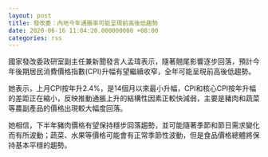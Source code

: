 ```yaml
---
layout: post
title: 發改委：內地今年通脹率可能呈現前高後低趨勢
date: 2020-06-16 11:04:20.000000000 +08:00
categories: rss
---
```


國家發改委政研室副主任兼新聞發言人孟瑋表示，隨著翹尾影響逐步回落，預計今年後期居民消費價格指數(CPI)升幅有望繼續收窄，全年可能呈現前高後低趨勢。

她表示，上月CPI按年升2.4%，是14個月以來最小升幅，CPI和核心CPI按年升幅的差距正在縮小，反映推動通脹上升的結構性因素正較快減弱，主要是豬肉和蔬菜等農副產品的價格出現較大幅度回落。

她相信，下半年豬肉價格有望保持穩步回落趨勢，並可能隨著季節和節日需求變化而有所波動；蔬菜、水果等價格可能會有正常季節性波動，但是食品價格總體將保持基本平穩的趨勢。

